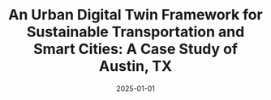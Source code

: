 ---
title: "An Urban Digital Twin Framework for Sustainable Transportation and Smart Cities: A Case Study of Austin, TX"
collection: publications
category: conferences
permalink: /publication/2025-01-01-An-Urban-Digital-Twin-Framework-for-Sustainable-Transportation-and-Smart-Cities-A-Case-Study-of-Austin-TX
date: 2025-01-01
venue: 'Transportation Research Board 104th Annual Meeting'
---